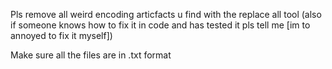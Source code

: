 
Pls remove all weird encoding articfacts u find with the replace all tool (also if someone knows how to fix it in code and has tested it pls tell me [im to annoyed to fix it myself])

Make sure all the files are in .txt format
